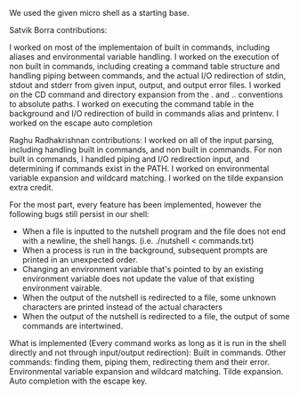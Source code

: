 We used the given micro shell as a starting base.

Satvik Borra contributions:

I worked on most of the implementaion of built in commands, including aliases and environmental variable handling.
I worked on the execution of non built in commands, including creating a command table structure and handling piping between commands, and the actual I/O redirection of stdin, stdout and stderr from given input, output, and output error files.
I worked on the CD command and directory expansion from the . and .. conventions to absolute paths.
I worked on executing the command table in the background and I/O redirection of build in commands alias and printenv.
I worked on the escape auto completion

Raghu Radhakrishnan contributions:
I worked on all of the input parsing, including handling built in commands, and non built in commands.
For non built in commands, I handled piping and I/O redirection input, and determining if commands exist in the PATH.
I worked on environmental variable expansion and wildcard matching.
I worked on the tilde expansion extra credit. 

For the most part, every feature has been implemented, however the following bugs still persist in our shell:
- When a file is inputted to the nutshell program and the file does not end with a newline, the shell hangs. (i.e. ./nutshell < commands.txt)
- When a process is run in the background, subsequent prompts are printed in an unexpected order.
- Changing an environment variable that's pointed to by an existing environment variable does not update the value of that existing environment vairable.
- When the output of the nutshell is redirected to a file, some unknown characters are printed instead of the actual characters
- When the output of the nutshell is redirected to a file, the output of some commands are intertwined.

What is implemented (Every command works as long as it is run in the shell directly and not through input/output redirection):
Built in commands.
Other commands: finding them, piping them, redirecting them and their error.
Environmental variable expansion and wildcard matching.
Tilde expansion.
Auto completion with the escape key.